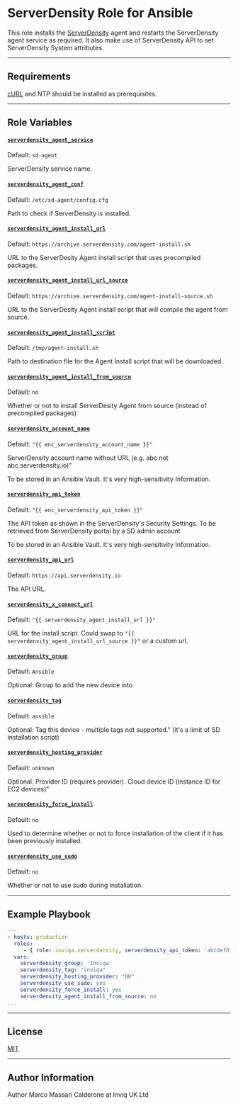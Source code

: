 # ServerDensity Role for Ansible

This role installs the [ServerDensity][serverdensity] agent and restarts the ServerDensity agent service as required.
It also make use of ServerDensity API to set ServerDensity System attributes.

------------

## Requirements

[cURL][curl] and NTP should be installed as prerequisites.

------------
## Role Variables

#### [`serverdensity_agent_service`][serverdensity-agent-service]
Default: `sd-agent`

ServerDensity service name.

#### [`serverdensity_agent_conf`][serverdensity-agent-conf]
Default: `/etc/sd-agent/config.cfg`

Path to check if ServerDensity is installed.

#### [`serverdensity_agent_install_url`][serverdensity-agent-install-url]
Default: `https://archive.serverdensity.com/agent-install.sh`

URL to the ServerDesity Agent install script that uses precompiled packages.

#### [`serverdensity_agent_install_url_source`][serverdensity-agent-install-url-source]
Default: `https://archive.serverdensity.com/agent-install-source.sh`

URL to the ServerDesity Agent install script that will compile the agent from source.

#### [`serverdensity_agent_install_script`][serverdensity-agent-install-script]
Default: `/tmp/agent-install.sh`

Path to destination file for the Agent Install script that will be downloaded.

#### [`serverdensity_agent_install_from_source`][serverdensity-agent-install-from-source]
Default: `no`

Whether or not to install ServerDesity Agent from source (instead of precompiled packages)

#### [`serverdensity_account_name`][serverdensity-account-name]
Default: `"{{ enc_serverdensity_account_name }}"`

ServerDensity account name without URL (e.g. abc not abc.serverdensity.io)"

To be stored in an Ansible Vault. It's very high-sensitivity Information.

#### [`serverdensity_api_token`][serverdensity-api-token]
Default: `"{{ enc_serverdensity_api_token }}"`

The API token as shown in the ServerDensity's Security Settings.
To be retrieved from ServerDensity portal by a SD admin account

To be stored in an Ansible Vault. It's very high-sensitivity Information.

#### [`serverdensity_api_url`][serverdensity-api-url]
Default: `https://api.serverdensity.io`

The API URL.

#### [`serverdensity_x_connect_url`][serverdensity-x-connect-url]
Default: `"{{ serverdensity_agent_install_url }}"`

URL for the install script. Could swap to `"{{ serverdensity_agent_install_url_source }}"` or a custom url.

#### [`serverdensity_group`][serverdensity-group]
Default: `Ansible`

Optional: Group to add the new device into

#### [`serverdensity_tag`][serverdensity-tag]
Default: `ansible`

Optional: Tag this device - multiple tags not supported." (it's a limit of SD installation script)

#### [`serverdensity_hosting_provider`][serverdensity-hosting-provider]
Default: `unknown`

Optional: Provider ID (requires provider). Cloud device ID (instance ID for EC2 devices)"

#### [`serverdensity_force_install`][serverdensity-force-install]
Default: `no`

Used to determine whether or not to force installation of the client if it has been previously installed.

#### [`serverdensity_use_sudo`][serverdensity-use-sudo]
Default: `no`

Whether or not to use sudo during installation.


------------
## Example Playbook

```YAML
---
- hosts: production
  roles:
     - { role: inviqa.serverdensity, serverdensity_api_token: 'abcdef012234343' }
  vars:
    serverdensity_group: 'Inviqa'
    serverdensity_tag: "inviqa"
    serverdensity_hosting_provider: "DO"
    serverdensity_use_sudo: yes
    serverdensity_force_install: yes
    serverdensity_agent_install_from_source: no
...
```

------------
## License

[MIT][licence]

------------
## Author Information

Author Marco Massari Calderone at Inviq UK Ltd

[github]: https://github.com/inviqa/ansible-serverdensity "Github location of this role"
[curl]: https://galaxy.ansible.com/list#/roles/4384
[serverdensity]: https://serverdensity.com "ServerDensity website"

[serverdensity-agent-service]: https://github.com/inviqa/ansible-serverdensity/blob/master/defaults/main.yml#L2 "Link to variable on master"
[serverdensity-agent-conf]: https://github.com/inviqa/ansible-serverdensity/blob/master/defaults/main.yml#L3 "Link to variable on master"
[serverdensity-agent-install-url]: https://github.com/inviqa/ansible-serverdensity/blob/master/defaults/main.yml#L4 "Link to variable on master"
[serverdensity-agent-install-url-source]: https://github.com/inviqa/ansible-serverdensity/blob/master/defaults/main.yml#L5 "Link to variable on master"
[serverdensity-agent-install-script]: https://github.com/inviqa/ansible-serverdensity/blob/master/defaults/main.yml#L6 "Link to variable on master"
[serverdensity-agent-install-from-source]: https://github.com/inviqa/ansible-serverdensity/blob/master/defaults/main.yml#L7 "Link to variable on master"
[serverdensity-account-name]: https://github.com/inviqa/ansible-serverdensity/blob/master/defaults/main.yml#L8 "Link to variable on master"
[serverdensity-api-token]: https://github.com/inviqa/ansible-serverdensity/blob/master/defaults/main.yml#L9 "Link to variable on master"
[serverdensity-api-url]: https://github.com/inviqa/ansible-serverdensity/blob/master/defaults/main.yml#L10 "Link to variable on master"
[serverdensity-x-connect-url]: https://github.com/inviqa/ansible-serverdensity/blob/master/defaults/main.yml#L11 "Link to variable on master"
[serverdensity-group]: https://github.com/inviqa/ansible-serverdensity/blob/master/defaults/main.yml#L12 "Link to variable on master"
[serverdensity-tag]: https://github.com/inviqa/ansible-serverdensity/blob/master/defaults/main.yml#L13 "Link to variable on master"
[serverdensity-hosting-provider]: https://github.com/inviqa/ansible-serverdensity/blob/master/defaults/main.yml#L14 "Link to variable on master"
[serverdensity-force-install]: https://github.com/inviqa/ansible-serverdensity/blob/master/defaults/main.yml#L15 "Link to variable on master"
[serverdensity-use-sudo]: https://github.com/inviqa/ansible-serverdensity/blob/master/defaults/main.yml#L16 "Link to variable on master"

[licence]: https://raw.githubusercontent.com/inviqa/ansible-serverdensity/master/LICENSE
